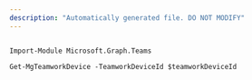 ```yaml
---
description: "Automatically generated file. DO NOT MODIFY"
---
```


```powershellv1

Import-Module Microsoft.Graph.Teams

Get-MgTeamworkDevice -TeamworkDeviceId $teamworkDeviceId

```